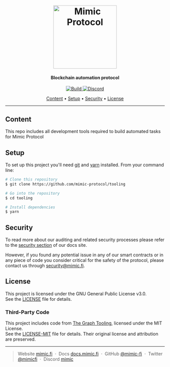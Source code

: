 <h1 align="center">
  <a href="https://mimic.fi"><img src="https://www.mimic.fi/logo.png" alt="Mimic Protocol" width="200"></a> 
</h1>

<h4 align="center">Blockchain automation protocol</h4>

<p align="center">
  <a href="https://github.com/mimic-protocol/tooling/actions/workflows/ci.yml">
    <img src="https://github.com/mimic-protocol/tooling/actions/workflows/ci.yml/badge.svg" alt="Build">
  </a>
  <a href="https://discord.mimic.fi">
    <img alt="Discord" src="https://img.shields.io/discord/989984112397922325">
  </a>
</p>

<p align="center">
  <a href="#content">Content</a> •
  <a href="#setup">Setup</a> •
  <a href="#security">Security</a> •
  <a href="#license">License</a>
</p>

---

## Content 

This repo includes all development tools required to build automated tasks for Mimic Protocol

## Setup

To set up this project you'll need [git](https://git-scm.com) and [yarn](https://classic.yarnpkg.com) installed. 
From your command line:

```bash
# Clone this repository
$ git clone https://github.com/mimic-protocol/tooling

# Go into the repository
$ cd tooling

# Install dependencies
$ yarn
```

## Security

To read more about our auditing and related security processes please refer to the [security section](https://docs.mimic.fi/miscellaneous/security) of our docs site.

However, if you found any potential issue in any of our smart contracts or in any piece of code you consider critical
for the safety of the protocol, please contact us through <a href="mailto:security@mimic.fi">security@mimic.fi</a>.

## License

This project is licensed under the GNU General Public License v3.0.  
See the [LICENSE](./LICENSE) file for details.

### Third-Party Code

This project includes code from [The Graph Tooling](https://github.com/graphprotocol/graph-tooling), licensed under the MIT License.  
See the [LICENSE-MIT](https://github.com/graphprotocol/graph-tooling/blob/27659e56adfa3ef395ceaf39053dc4a31e6d86b7/LICENSE-MIT) file for details.
Their original license and attribution are preserved.

---

> Website [mimic.fi](https://mimic.fi) &nbsp;&middot;&nbsp;
> Docs [docs.mimic.fi](https://docs.mimic.fi) &nbsp;&middot;&nbsp;
> GitHub [@mimic-fi](https://github.com/mimic-fi) &nbsp;&middot;&nbsp;
> Twitter [@mimicfi](https://twitter.com/mimicfi) &nbsp;&middot;&nbsp;
> Discord [mimic](https://discord.mimic.fi)
